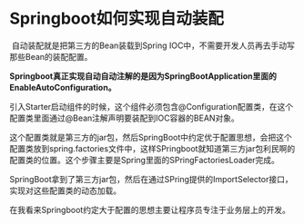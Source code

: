 # Springboot如何实现自动装配

​	自动装配就是把第三方的Bean装载到Spring IOC中，不需要开发人员再去手动写那些Bean的装配配置。

​	**Springboot真正实现自动自动注解的是因为SpringBootApplication里面的EnableAutoConfiguration。**

​		引入Starter启动组件的时候，这个组件必须包含@Configuration配置类，在这个配置类里面通过@Bean注解声明要装配到IOC容器的BEAN对象。

​		这个配置类就是第三方的jar包，然后SpringBoot中约定优于配置思想，会把这个配置类放到spring.factories文件中，这样SPringboot就知道第三方jar包利民啊的配置类的位置。这个步骤主要是Spring里面的SPringFactoriesLoader完成。

​		SpringBoot拿到了第三方jar包，然后在通过SPring提供的ImportSelector接口，实现对这些配置类的动态加载。

​	在我看来Springboot约定大于配置的思想主要让程序员专注于业务层上的开发。